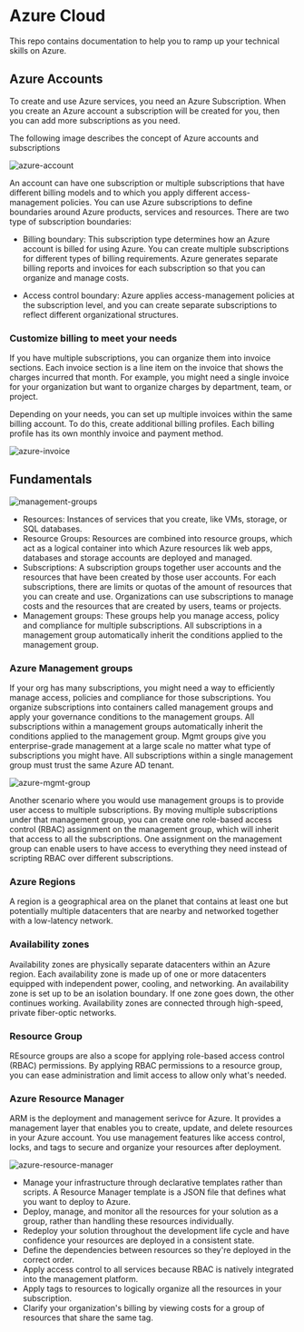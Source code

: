 # Azure Cloud

This repo contains documentation to help you to ramp up your technical skills on Azure.

## Azure Accounts

To create and use Azure services, you need an Azure Subscription. When you create an Azure account a subscription will be created for you, then you can add more subscriptions as you need.

The following image describes the concept of Azure accounts and subscriptions

![azure-account](img/azure-account.png)

An account can have one subscription or multiple subscriptions that have different billing models and to which you apply different access-management policies. You can use Azure subscriptions to define boundaries around Azure products, services and resources. There are two type of subscription boundaries:

- Billing boundary: This subscription type determines how an Azure account is billed for using Azure.  You can create multiple subscriptions for different types of billing requirements. Azure generates separate billing reports and invoices for each subscription so that you can organize and manage costs.

- Access control boundary: Azure applies access-management policies at the subscription level, and you can create separate subscriptions to reflect different organizational structures.

### Customize billing to meet your needs

If you have multiple subscriptions, you can organize them into invoice sections. Each invoice section is a line item on the invoice that shows the charges incurred that month. For example, you might need a single invoice for your organization but want to organize charges by department, team, or project.

Depending on your needs, you can set up multiple invoices within the same billing account. To do this, create additional billing profiles. Each billing profile has its own monthly invoice and payment method.

![azure-invoice](img/azure-invoice.png)

## Fundamentals

![management-groups](img/management-groups.png)

- Resources: Instances of services that you create, like VMs, storage, or SQL databases.
- Resource Groups: Resources are combined into resource groups, which act as a logical container into which Azure resources lik web apps, databases and storage accounts are deployed and managed.
- Subscriptions: A subscription groups together user accounts and the resources that have been created by those user accounts. For each subscriptions, there are limits or quotas of the amount of resources that you can create and use. Organizations can use subscriptions to manage costs and the resources that are created by users, teams or projects.
- Management groups: These groups help you manage access, policy and compliance for multiple subscriptions. All subscriptions in a management group automatically inherit the conditions applied to the management group.

### Azure Management groups

If your org has many subscriptions, you might need a way to efficiently manage access, policies and compliance for those subscriptions. You organize subscriptions into containers called management groups and apply your governance conditions to the management groups. All subscriptions within a management groups automatically inherit the conditions applied to the management group. Mgmt groups give you enterprise-grade management at a large scale no matter what type of subscriptions you might have. All subscriptions within a single management group must trust the same Azure AD tenant.

![azure-mgmt-group](img/azure-mgmt-group.png)

Another scenario where you would use management groups is to provide user access to multiple subscriptions. By moving multiple subscriptions under that management group, you can create one role-based access control (RBAC) assignment on the management group, which will inherit that access to all the subscriptions. One assignment on the management group can enable users to have access to everything they need instead of scripting RBAC over different subscriptions.

### Azure Regions

A region is a geographical area on the planet that contains at least one but potentially multiple datacenters that are nearby and networked together with a low-latency network.

### Availability zones

Availability zones are physically separate datacenters within an Azure region. Each availability zone is made up of one or more datacenters equipped with independent power, cooling, and networking. An availability zone is set up to be an isolation boundary. If one zone goes down, the other continues working. Availability zones are connected through high-speed, private fiber-optic networks.

### Resource Group

REsource groups are also a scope for applying role-based access control (RBAC) permissions. By applying RBAC permissions to a resource group, you can ease administration and limit access to allow only what's needed.

### Azure Resource Manager

ARM is the deployment and management serivce for Azure. It provides a management layer that enables you to create, update, and delete resources in your Azure account. You use management features like access control, locks, and tags to secure and organize your resources after deployment.

![azure-resource-manager](img/azure-resource-manager.png)

- Manage your infrastructure through declarative templates rather than scripts. A Resource Manager template is a JSON file that defines what you want to deploy to Azure.
- Deploy, manage, and monitor all the resources for your solution as a group, rather than handling these resources individually.
- Redeploy your solution throughout the development life cycle and have confidence your resources are deployed in a consistent state.
- Define the dependencies between resources so they're deployed in the correct order.
- Apply access control to all services because RBAC is natively integrated into the management platform.
- Apply tags to resources to logically organize all the resources in your subscription.
- Clarify your organization's billing by viewing costs for a group of resources that share the same tag.
